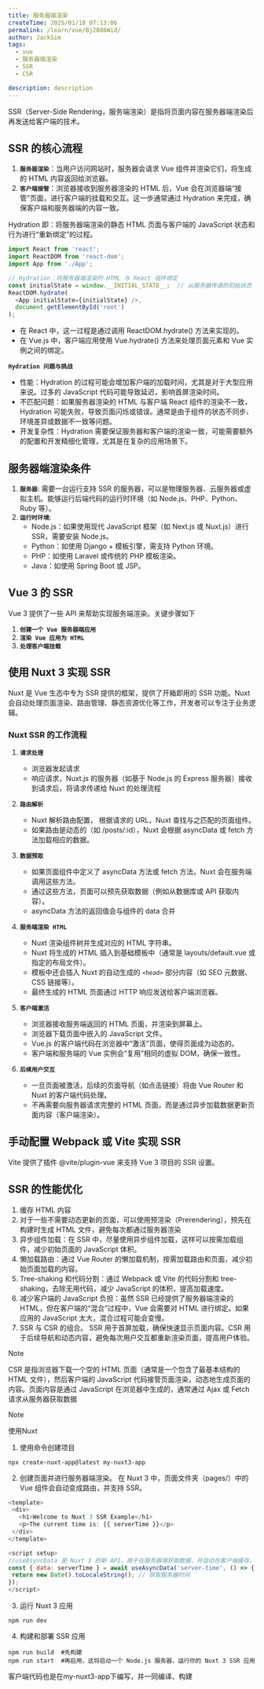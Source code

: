 ```yaml
---
title: 服务器端渲染
createTime: 2025/01/18 07:13:06
permalink: /learn/vue/Bj2B86Wid/
author: JackSim
tags:
  - vue
  - 服务器端渲染
  - SSR
  - CSR

description: description
---
```


SSR（Server-Side Rendering，服务端渲染）是指将页面内容在服务器端渲染后再发送给客户端的技术。

## SSR 的核心流程

1. **`服务器渲染`**：当用户访问网站时，服务器会请求 Vue 组件并渲染它们，将生成的 HTML 内容返回给浏览器。
2. **`客户端接管`**：浏览器接收到服务器渲染的 HTML 后，Vue 会在浏览器端“接管”页面，进行客户端的挂载和交互。这一步通常通过 Hydration 来完成，确保客户端和服务器端的内容一致。

Hydration 即：将服务器端渲染的静态 HTML 页面与客户端的 JavaScript 状态和行为进行“重新绑定”的过程。
```JavaScript
import React from 'react';
import ReactDOM from 'react-dom';
import App from './App';

// Hydration：将服务器端渲染的 HTML 与 React 组件绑定
const initialState = window.__INITIAL_STATE__;  // 从服务器传递的初始状态
ReactDOM.hydrate(
  <App initialState={initialState} />,
  document.getElementById('root')   
);

```
- 在 React 中，这一过程是通过调用 ReactDOM.hydrate() 方法来实现的。
- 在 Vue.js 中，客户端应用使用 Vue.hydrate() 方法来处理页面元素和 Vue 实例之间的绑定。

**`Hydration 问题与挑战`**

- 性能：Hydration 的过程可能会增加客户端的加载时间，尤其是对于大型应用来说。过多的 JavaScript 代码可能导致延迟，影响首屏渲染时间。
- 不匹配问题：如果服务器渲染的 HTML 与客户端 React 组件的渲染不一致，Hydration 可能失败，导致页面闪烁或错误。通常是由于组件的状态不同步、环境差异或数据不一致等问题。
- 开发复杂性：Hydration 需要保证服务器和客户端的渲染一致，可能需要额外的配置和开发精细化管理，尤其是在复杂的应用场景下。



## 服务器端渲染条件

1. **`服务器`**: 需要一台运行支持 SSR 的服务器，可以是物理服务器、云服务器或虚拟主机。能够运行后端代码的运行时环境（如 Node.js、PHP、Python、Ruby 等）。
2. **`运行时环境`**: 
   - Node.js：如果使用现代 JavaScript 框架（如 Next.js 或 Nuxt.js）进行 SSR，需要安装 Node.js。
   - Python：如使用 Django + 模板引擎，需支持 Python 环境。
   - PHP：如使用 Laravel 或传统的 PHP 模板渲染。
   - Java：如使用 Spring Boot 或 JSP。

## Vue 3 的 SSR

Vue 3 提供了一些 API 来帮助实现服务端渲染。关键步骤如下

1. **`创建一个 Vue 服务器端应用`**
2. **`渲染 Vue 应用为 HTML`** 
3. **`处理客户端挂载`**

## 使用 Nuxt 3 实现 SSR

Nuxt 是 Vue 生态中专为 SSR 提供的框架，提供了开箱即用的 SSR 功能。Nuxt 会自动处理页面渲染、路由管理、静态资源优化等工作，开发者可以专注于业务逻辑。

### Nuxt SSR 的工作流程

1. **`请求处理`**   
   - 浏览器发起请求
   - 响应请求，Nuxt.js 的服务器（如基于 Node.js 的 Express 服务器）接收到请求后，将请求传递给 Nuxt 的处理流程
2. **`路由解析`**  
   - Nuxt 解析路由配置， 根据请求的 URL，Nuxt 查找与之匹配的页面组件。
   - 如果路由是动态的（如 /posts/:id），Nuxt 会根据 asyncData 或 fetch 方法加载相应的数据。

3. **`数据预取`**  
   - 如果页面组件中定义了 asyncData 方法或 fetch 方法，Nuxt 会在服务端调用这些方法。
   - 通过这些方法，页面可以预先获取数据（例如从数据库或 API 获取内容）。
   - asyncData 方法的返回值会与组件的 data 合并

4. **`服务端渲染 HTML`**
   - Nuxt 渲染组件树并生成对应的 HTML 字符串。
   - Nuxt 将生成的 HTML 插入到基础模板中（通常是 layouts/default.vue 或指定的布局文件）。
   - 模板中还会插入 Nuxt 的自动生成的 `<head>` 部分内容（如 SEO 元数据、CSS 链接等）。
   - 最终生成的 HTML 页面通过 HTTP 响应发送给客户端浏览器。

5. **`客户端激活`**
   - 浏览器接收服务端返回的 HTML 页面，并渲染到屏幕上。
   - 浏览器下载页面中嵌入的 JavaScript 文件。
   - Vue.js 的客户端代码在浏览器中“激活”页面，使得页面成为动态的。
   - 客户端和服务端的 Vue 实例会“复用”相同的虚拟 DOM，确保一致性。

6. **`后续用户交互`**
   - 一旦页面被激活，后续的页面导航（如点击链接）将由 Vue Router 和 Nuxt 的客户端代码处理。
   - 不再需要向服务器请求完整的 HTML 页面，而是通过异步加载数据更新页面内容（客户端渲染）。


## 手动配置 Webpack 或 Vite 实现 SSR

Vite 提供了插件 @vite/plugin-vue 来支持 Vue 3 项目的 SSR 设置。

## SSR 的性能优化

1. 缓存 HTML 内容
2. 对于一些不需要动态更新的页面，可以使用预渲染（Prerendering），预先在构建时生成 HTML 文件，避免每次都通过服务器渲染
3. 异步组件加载：在 SSR 中，尽量使用异步组件加载，这样可以按需加载组件，减少初始页面的 JavaScript 体积。
4. 懒加载路由：通过 Vue Router 的懒加载机制，按需加载路由和页面，减少初始页面加载的内容。
5. Tree-shaking 和代码分割：通过 Webpack 或 Vite 的代码分割和 tree-shaking，去除无用代码，减少 JavaScript 的体积，提高加载速度。
6. 减少客户端的 JavaScript 负担：虽然 SSR 已经提供了服务器端渲染的 HTML，但在客户端的“混合”过程中，Vue 会需要对 HTML 进行绑定。如果应用的 JavaScript 太大，混合过程可能会变慢。
7. SSR 与 CSR 的组合。 SSR 用于首屏加载，确保快速显示页面内容。CSR 用于后续导航和动态内容，避免每次用户交互都重新渲染页面，提高用户体验。

> [!NOTE]
> CSR 是指浏览器下载一个空的 HTML 页面（通常是一个包含了最基本结构的 HTML 文件），然后客户端的 JavaScript 代码接管页面渲染，动态地生成页面的内容。页面内容是通过 JavaScript 在浏览器中生成的，通常通过 Ajax 或 Fetch 请求从服务器获取数据



> [!NOTE]
> 使用Nuxt
> 1. 使用命令创建项目  
> ```Shell
> npx create-nuxt-app@latest my-nuxt3-app
> ```
> 2. 创建页面并进行服务器端渲染。 在 Nuxt 3 中，页面文件夹（pages/）中的 Vue 组件会自动变成路由，并支持 SSR。
> ```JavaScript
> <template>
>  <div>
>    <h1>Welcome to Nuxt 3 SSR Example</h1>
>    <p>The current time is: {{ serverTime }}</p>
>  </div>
> </template>
> 
> <script setup>
> //useAsyncData 是 Nuxt 3 的新 API，用于在服务器端获取数据，并自动在客户端缓存。
> const { data: serverTime } = await useAsyncData('server-time', () => {
>  return new Date().toLocaleString(); // 获取服务器时间
> });
> </script>
> ```
> 3.  运行 Nuxt 3 应用
> ```Shell
> npm run dev
> ```
> 4. 构建和部署 SSR 应用
> ```Shell
> npm run build  #先构建
> npm run start  #再启用，这将启动一个 Node.js 服务器，运行你的 Nuxt 3 SSR 应用
> ```
>
> 客户端代码也是在my-nuxt3-app下编写，并一同编译、构建
